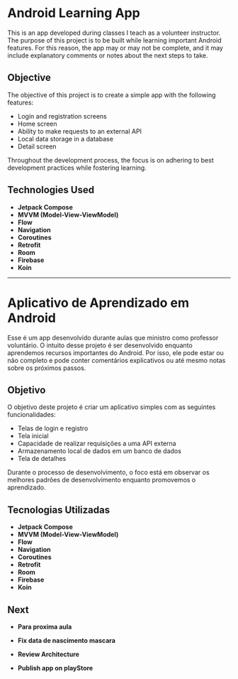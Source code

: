 # Android Learning App

This is an app developed during classes I teach as a volunteer instructor. The purpose of this project is to be built while learning important Android features. For this reason, the app may or may not be complete, and it may include explanatory comments or notes about the next steps to take.

## Objective
The objective of this project is to create a simple app with the following features:
- Login and registration screens
- Home screen
- Ability to make requests to an external API
- Local data storage in a database
- Detail screen

Throughout the development process, the focus is on adhering to best development practices while fostering learning.

## Technologies Used
- **Jetpack Compose**
- **MVVM (Model-View-ViewModel)**
- **Flow**
- **Navigation**
- **Coroutines**
- **Retrofit**
- **Room**
- **Firebase**
- **Koin**

---

# Aplicativo de Aprendizado em Android

Esse é um app desenvolvido durante aulas que ministro como professor voluntário. O intuito desse projeto é ser desenvolvido enquanto aprendemos recursos importantes do Android. Por isso, ele pode estar ou não completo e pode conter comentários explicativos ou até mesmo notas sobre os próximos passos.

## Objetivo
O objetivo deste projeto é criar um aplicativo simples com as seguintes funcionalidades:
- Telas de login e registro
- Tela inicial
- Capacidade de realizar requisições a uma API externa
- Armazenamento local de dados em um banco de dados
- Tela de detalhes

Durante o processo de desenvolvimento, o foco está em observar os melhores padrões de desenvolvimento enquanto promovemos o aprendizado.

## Tecnologias Utilizadas
- **Jetpack Compose**
- **MVVM (Model-View-ViewModel)**
- **Flow**
- **Navigation**
- **Coroutines**
- **Retrofit**
- **Room**
- **Firebase**
- **Koin**


## Next
- **Para proxima aula**

- **Fix data de nascimento mascara**
- **Review Architecture**
- **Publish app on playStore**
